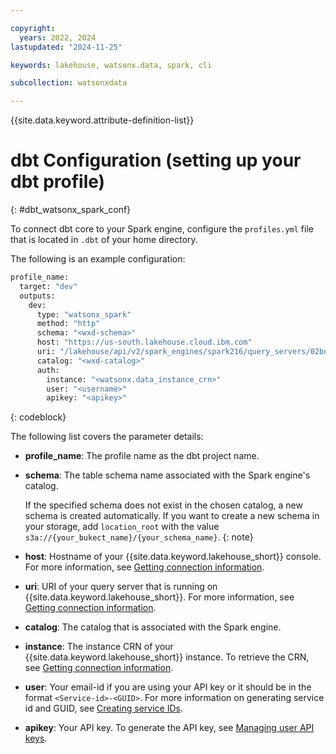 ```yaml
---

copyright:
  years: 2022, 2024
lastupdated: "2024-11-25"

keywords: lakehouse, watsonx.data, spark, cli

subcollection: watsonxdata

---
```


{{site.data.keyword.attribute-definition-list}}

# dbt Configuration (setting up your dbt profile)
{: #dbt_watsonx_spark_conf}

To connect dbt core to your Spark engine, configure the `profiles.yml` file that is located in `.dbt` of your home directory.

The following is an example configuration:

```bash
profile_name:
  target: "dev"
  outputs:
    dev:
      type: "watsonx_spark"
      method: "http"
      schema: "<wxd-schema>"
      host: "https://us-south.lakehouse.cloud.ibm.com"
      uri: "/lakehouse/api/v2/spark_engines/spark216/query_servers/02bda638-1399-4914-8ae7-ab4223764d26/connect/cliservice"
      catalog: "<wxd-catalog>"
      auth:
        instance: "<watsonx.data_instance_crn>"
        user: "<username>"
        apikey: "<apikey>"

```
{: codeblock}

The following list covers the parameter details:

* **profile_name**: The profile name as the dbt project name.

* **schema**: The table schema name associated with the Spark engine's catalog.

   If the specified schema does not exist in the chosen catalog, a new schema is created automatically. If you want to create a new schema in your storage, add `location_root` with the value `s3a://{your_bukect_name}/{your_schema_name}`.
   {: note}

* **host**: Hostname of your {{site.data.keyword.lakehouse_short}} console. For more information, see [Getting connection information]({{site.data.keyword.ref-get_connection-link}}).

* **uri**:  URI of your query server that is running on {{site.data.keyword.lakehouse_short}}. For more information, see [Getting connection information]({{site.data.keyword.ref-get_connection-link}}).

* **catalog**: The catalog that is associated with the Spark engine.

* **instance**: The instance CRN of your {{site.data.keyword.lakehouse_short}} instance. To retrieve the CRN, see [Getting connection information]({{site.data.keyword.ref-get_connection-link}}).

* **user**: Your email-id if you are using your API key or it should be in the format `<Service-id>-<GUID>`. For more information on generating service id and GUID, see [Creating service IDs](https://www.ibm.com/docs/en/watsonx/watsonxdata/aws?topic=2u-granting-access-through-service-ids-api-keys-from-saas-console#creating_service_IDs).

* **apikey**: Your API key. To generate the API key, see [Managing user API keys](https://cloud.ibm.com/docs/account?topic=account-userapikey&interface=ui#manage-user-keys).
